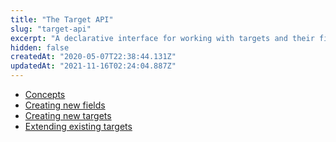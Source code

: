 ```yaml
---
title: "The Target API"
slug: "target-api"
excerpt: "A declarative interface for working with targets and their fields."
hidden: false
createdAt: "2020-05-07T22:38:44.131Z"
updatedAt: "2021-11-16T02:24:04.887Z"
---
```

* [Concepts](doc:target-api-concepts)
* [Creating new fields](doc:target-api-new-fields)
* [Creating new targets](doc:target-api-new-targets)
* [Extending existing targets](doc:target-api-extending-targets)
